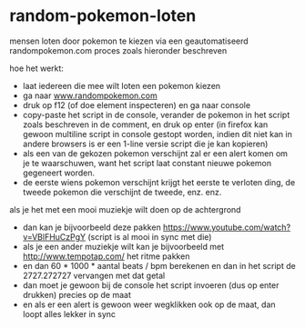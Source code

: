 # random-pokemon-loten
mensen loten door pokemon te kiezen
via een geautomatiseerd randompokemon.com proces zoals hieronder beschreven

hoe het werkt:
* laat iedereen die mee wilt loten een pokemon kiezen
* ga naar www.randompokemon.com
* druk op f12 (of doe element inspecteren) en ga naar console
* copy-paste het script in de console, verander de pokemon in het script zoals beschreven in de comment, en druk op enter (in firefox kan gewoon multiline script in console gestopt worden, indien dit niet kan in andere browsers is er een 1-line versie script die je kan kopieren)
* als een van de gekozen pokemon verschijnt zal er een alert komen om je te waarschuwen, want het script laat constant nieuwe pokemon gegeneert worden.
* de eerste wiens pokemon verschijnt krijgt het eerste te verloten ding, de tweede pokemon die verschijnt de tweede, enz. enz.

als je het met een mooi muziekje wilt doen op de achtergrond
* dan kan je bijvoorbeeld deze pakken https://www.youtube.com/watch?v=VBlFHuCzPgY (script is al mooi in sync met die) 
* als je een ander muziekje wilt kan je bijvoorbeeld met http://www.tempotap.com/ het ritme pakken 
* en dan 60 * 1000 * aantal beats / bpm berekenen en dan in het script de 2727.272727 vervangen met dat getal
* dan moet je gewoon bij de console het script invoeren (dus op enter drukken) precies op de maat
* en als er een alert is gewoon weer wegklikken ook op de maat, dan loopt alles lekker in sync
